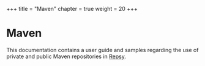 +++
title = "Maven"
chapter = true
weight = 20
+++

# Maven

This documentation contains a user guide and samples regarding the use of private and public Maven repositories in [Repsy](https://repsy.io).
